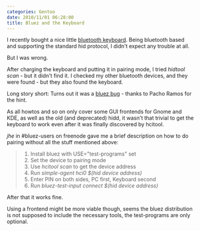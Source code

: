 ```yaml
---
categories: Gentoo
date: 2010/11/01 06:28:00
title: Bluez and the Keyboard
---
```

I recently bought a nice little [bluetooth keyboard](http://usb.brando.com/mini-plam-size-bluetooth-multimedia-keyboard_p01652c034d015.html).
Being bluetooth based and supporting the standard hid protocol, I didn't expect any trouble at all.

But I was wrong.

After charging the keyboard and putting it in pairing mode, I tried *hidtool scan* - but it didn't find it.
I checked my other bluetooth devices, and they were found - but they also found the keyboard.

Long story short: Turns out it was a [bluez bug](https://bugs.gentoo.org/show_bug.cgi?id=343367) - thanks to Pacho Ramos for the hint.

As all howtos and so on only cover some GUI frontends for Gnome and KDE, as well as the old (and deprecated) hidd, it wasn't that trivial to get the keyboard to work even after it was finally discovered by hcitool.

*jhe* in \#bluez-users on freenode gave me a brief description on how to do pairing without all the stuff mentioned above:


> 1. Install bluez with USE="test-programs" set 
> 2. Set the device to pairing mode
> 3. Use *hcitool scan* to get the device address
> 4. Run *simple-agent hci0 $(hid device address)*
> 5. Enter PIN on both sides, PC first, Keyboard second
> 6. Run *bluez-test-input connect $(hid device address)*

After that it works fine.

Using a frontend might be more viable though, seems the bluez distribution is not supposed to include the necessary tools, the test-programs are only optional.
